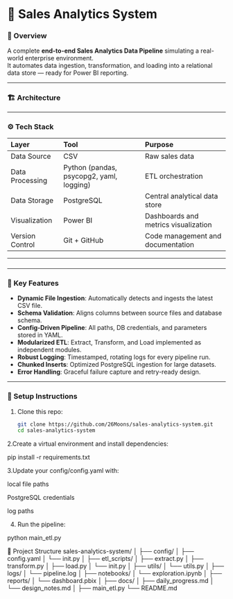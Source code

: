 # 🧠 Sales Analytics System

### 🚀 Overview
A complete **end-to-end Sales Analytics Data Pipeline** simulating a real-world enterprise environment.  
It automates data ingestion, transformation, and loading into a relational data store — ready for Power BI reporting.

---

### 🏗️ Architecture


---

### ⚙️ Tech Stack

| Layer | Tool | Purpose |
|:--|:--|:--|
| Data Source | CSV | Raw sales data |
| Data Processing | Python (pandas, psycopg2, yaml, logging) | ETL orchestration |
| Data Storage | PostgreSQL | Central analytical data store |
| Visualization | Power BI | Dashboards and metrics visualization |
| Version Control | Git + GitHub | Code management and documentation |

---

###
---

### 🧩 Key Features

- **Dynamic File Ingestion**: Automatically detects and ingests the latest CSV file.
- **Schema Validation**: Aligns columns between source files and database schema.
- **Config-Driven Pipeline**: All paths, DB credentials, and parameters stored in YAML.
- **Modularized ETL**: Extract, Transform, and Load implemented as independent modules.
- **Robust Logging**: Timestamped, rotating logs for every pipeline run.
- **Chunked Inserts**: Optimized PostgreSQL ingestion for large datasets.
- **Error Handling**: Graceful failure capture and retry-ready design.

---

### 🧠 Setup Instructions

1. Clone this repo:
   ```bash
   git clone https://github.com/26Moons/sales-analytics-system.git
   cd sales-analytics-system


2.Create a virtual environment and install dependencies:

   pip install -r requirements.txt


3.Update your config/config.yaml with:

  local file paths
  
  PostgreSQL credentials
  
  log paths

4. Run the pipeline:

  python main_etl.py

  
 📁 Project Structure
 sales-analytics-system/
│
├── config/
│ ├── config.yaml
│ └── init.py
│
├── etl_scripts/
│ ├── extract.py
│ ├── transform.py
│ ├── load.py
│ └── init.py
│
├── utils/
│ └── utils.py
│
├── logs/
│ └── pipeline.log
│
├── notebooks/
│ └── exploration.ipynb
│
├── reports/
│ └── dashboard.pbix
│
├── docs/
│ ├── daily_progress.md
│ └── design_notes.md
│
├── main_etl.py
└── README.md


